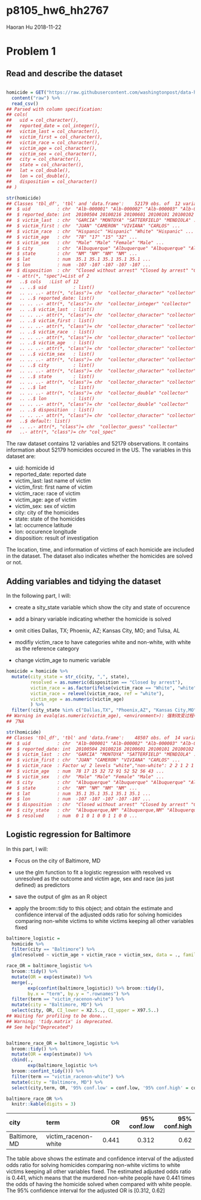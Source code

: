 p8105\_hw6\_hh2767
================
Haoran Hu
2018-11-22

Problem 1
=========

Read and describe the dataset
-----------------------------

``` r

homicide = GET("https://raw.githubusercontent.com/washingtonpost/data-homicides/master/homicide-data.csv") %>% 
  content("raw") %>% 
  read_csv()
## Parsed with column specification:
## cols(
##   uid = col_character(),
##   reported_date = col_integer(),
##   victim_last = col_character(),
##   victim_first = col_character(),
##   victim_race = col_character(),
##   victim_age = col_character(),
##   victim_sex = col_character(),
##   city = col_character(),
##   state = col_character(),
##   lat = col_double(),
##   lon = col_double(),
##   disposition = col_character()
## )

str(homicide)
## Classes 'tbl_df', 'tbl' and 'data.frame':    52179 obs. of  12 variables:
##  $ uid          : chr  "Alb-000001" "Alb-000002" "Alb-000003" "Alb-000004" ...
##  $ reported_date: int  20100504 20100216 20100601 20100101 20100102 20100126 20100127 20100127 20100130 20100210 ...
##  $ victim_last  : chr  "GARCIA" "MONTOYA" "SATTERFIELD" "MENDIOLA" ...
##  $ victim_first : chr  "JUAN" "CAMERON" "VIVIANA" "CARLOS" ...
##  $ victim_race  : chr  "Hispanic" "Hispanic" "White" "Hispanic" ...
##  $ victim_age   : chr  "78" "17" "15" "32" ...
##  $ victim_sex   : chr  "Male" "Male" "Female" "Male" ...
##  $ city         : chr  "Albuquerque" "Albuquerque" "Albuquerque" "Albuquerque" ...
##  $ state        : chr  "NM" "NM" "NM" "NM" ...
##  $ lat          : num  35.1 35.1 35.1 35.1 35.1 ...
##  $ lon          : num  -107 -107 -107 -107 -107 ...
##  $ disposition  : chr  "Closed without arrest" "Closed by arrest" "Closed without arrest" "Closed by arrest" ...
##  - attr(*, "spec")=List of 2
##   ..$ cols   :List of 12
##   .. ..$ uid          : list()
##   .. .. ..- attr(*, "class")= chr  "collector_character" "collector"
##   .. ..$ reported_date: list()
##   .. .. ..- attr(*, "class")= chr  "collector_integer" "collector"
##   .. ..$ victim_last  : list()
##   .. .. ..- attr(*, "class")= chr  "collector_character" "collector"
##   .. ..$ victim_first : list()
##   .. .. ..- attr(*, "class")= chr  "collector_character" "collector"
##   .. ..$ victim_race  : list()
##   .. .. ..- attr(*, "class")= chr  "collector_character" "collector"
##   .. ..$ victim_age   : list()
##   .. .. ..- attr(*, "class")= chr  "collector_character" "collector"
##   .. ..$ victim_sex   : list()
##   .. .. ..- attr(*, "class")= chr  "collector_character" "collector"
##   .. ..$ city         : list()
##   .. .. ..- attr(*, "class")= chr  "collector_character" "collector"
##   .. ..$ state        : list()
##   .. .. ..- attr(*, "class")= chr  "collector_character" "collector"
##   .. ..$ lat          : list()
##   .. .. ..- attr(*, "class")= chr  "collector_double" "collector"
##   .. ..$ lon          : list()
##   .. .. ..- attr(*, "class")= chr  "collector_double" "collector"
##   .. ..$ disposition  : list()
##   .. .. ..- attr(*, "class")= chr  "collector_character" "collector"
##   ..$ default: list()
##   .. ..- attr(*, "class")= chr  "collector_guess" "collector"
##   ..- attr(*, "class")= chr "col_spec"
```

The raw dataset contains 12 variables and 52179 observations. It contains information about 52179 homicides occured in the US. The variables in this dataset are:

-   uid: homicide id
-   reported\_date: reported date
-   victim\_last: last name of victim
-   victim\_first: first name of victim
-   victim\_race: race of victim
-   victim\_age: age of victim
-   victim\_sex: sex of victim
-   city: city of the homicides
-   state: state of the homicides
-   lat: occurrence latitude
-   lon: occurence longitude
-   disposition: result of investigation

The location, time, and information of victims of each homicide are included in the dataset. The dataset also indicates whether the homicides are solved or not.

Adding variables and tidying the dataset
----------------------------------------

In the following part, I will:

-   create a sity\_state variable which show the city and state of occurence

-   add a binary variable indicating whether the homicide is solved

-   omit cities Dallas, TX; Phoenix, AZ; Kansas City, MO; and Tulsa, AL

-   modifiy victim\_race to have categories white and non-white, with white as the reference category

-   change victim\_age to numeric variable

``` r
homicide = homicide %>% 
  mutate(city_state = str_c(city, ",", state),
         resolved = as.numeric(disposition == "Closed by arrest"),
         victim_race = as.factor(ifelse(victim_race == "White", "white", "non-white")),
         victim_race = relevel(victim_race, ref = "white"),
         victim_age = as.numeric(victim_age)
         ) %>%
  filter(!city_state %in% c("Dallas,TX", "Phoenix,AZ", "Kansas City,MO", "Tulsa,AL")) 
## Warning in evalq(as.numeric(victim_age), <environment>): 强制改变过程中产生
## 了NA

str(homicide)
## Classes 'tbl_df', 'tbl' and 'data.frame':    48507 obs. of  14 variables:
##  $ uid          : chr  "Alb-000001" "Alb-000002" "Alb-000003" "Alb-000004" ...
##  $ reported_date: int  20100504 20100216 20100601 20100101 20100102 20100126 20100127 20100127 20100130 20100210 ...
##  $ victim_last  : chr  "GARCIA" "MONTOYA" "SATTERFIELD" "MENDIOLA" ...
##  $ victim_first : chr  "JUAN" "CAMERON" "VIVIANA" "CARLOS" ...
##  $ victim_race  : Factor w/ 2 levels "white","non-white": 2 2 1 2 1 1 2 2 1 2 ...
##  $ victim_age   : num  78 17 15 32 72 91 52 52 56 43 ...
##  $ victim_sex   : chr  "Male" "Male" "Female" "Male" ...
##  $ city         : chr  "Albuquerque" "Albuquerque" "Albuquerque" "Albuquerque" ...
##  $ state        : chr  "NM" "NM" "NM" "NM" ...
##  $ lat          : num  35.1 35.1 35.1 35.1 35.1 ...
##  $ lon          : num  -107 -107 -107 -107 -107 ...
##  $ disposition  : chr  "Closed without arrest" "Closed by arrest" "Closed without arrest" "Closed by arrest" ...
##  $ city_state   : chr  "Albuquerque,NM" "Albuquerque,NM" "Albuquerque,NM" "Albuquerque,NM" ...
##  $ resolved     : num  0 1 0 1 0 0 1 1 0 0 ...
```

Logistic regression for Baltimore
---------------------------------

In this part, I will:

-   Focus on the city of Baltimore, MD

-   use the glm function to fit a logistic regression with resolved vs unresolved as the outcome and victim age, sex and race (as just defined) as predictors

-   save the output of glm as an R object

-   apply the broom::tidy to this object; and obtain the estimate and confidence interval of the adjusted odds ratio for solving homicides comparing non-white victims to white victims keeping all other variables fixed

``` r
baltimore_logistic = 
  homicide %>% 
  filter(city == "Baltimore") %>%
  glm(resolved ~ victim_age + victim_race + victim_sex, data = ., family = binomial())

race_OR = baltimore_logistic %>% 
  broom::tidy() %>% 
  mutate(OR = exp(estimate)) %>% 
  merge(., 
        exp(confint(baltimore_logistic)) %>% broom::tidy(), 
        by.x = "term", by.y = ".rownames") %>% 
  filter(term == "victim_racenon-white") %>% 
  mutate(city = "Baltimore, MD") %>% 
  select(city, OR, CI_lower = X2.5.., CI_upper = X97.5..) 
## Waiting for profiling to be done...
## Warning: 'tidy.matrix' is deprecated.
## See help("Deprecated")


baltimore_race_OR = baltimore_logistic %>% 
  broom::tidy() %>% 
  mutate(OR = exp(estimate)) %>% 
  cbind(., 
        exp(baltimore_logistic %>% 
  broom::confint_tidy())) %>% 
  filter(term == "victim_racenon-white") %>% 
  mutate(city = "Baltimore, MD") %>% 
  select(city,term, OR, '95% conf.low' = conf.low, '95% conf.high' = conf.high) 

baltimore_race_OR %>% 
  knitr::kable(digits = 3)
```

| city          | term                  |     OR|  95% conf.low|  95% conf.high|
|:--------------|:----------------------|------:|-------------:|--------------:|
| Baltimore, MD | victim\_racenon-white |  0.441|         0.312|           0.62|

The table above shows the estimate and confidence interval of the adjusted odds ratio for solving homicides comparing non-white victims to white victims keeping all other variables fixed. The estimated adjusted odds ratio is 0.441, which means that the murdered non-white people have 0.441 times the odds of having the homicide solved when compared with white people. The 95% confidence interval for the adjusted OR is \[0.312, 0.62\]
